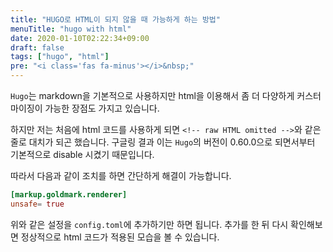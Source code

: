 ```yaml
---
title: "HUGO로 HTML이 되지 않을 때 가능하게 하는 방법"
menuTitle: "hugo with html"
date: 2020-01-10T02:22:34+09:00
draft: false
tags: ["hugo", "html"]
pre: "<i class='fas fa-minus'></i>&nbsp;"
---
```


`Hugo`는 markdown을 기본적으로 사용하지만 html을 이용해서 좀 더 다양하게 커스터마이징이 가능한 장점도 가지고 있습니다.

하지만 저는 처음에 html 코드를 사용하게 되면 `<!-- raw HTML omitted -->`와 같은 줄로 대치가 되곤 했습니다.
구글링 결과 이는 `Hugo`의 버전이 0.60.0으로 되면서부터 기본적으로 disable 시켰기 때문입니다.

따라서 다음과 같이 조치를 하면 간단하게 해결이 가능합니다.

```toml
[markup.goldmark.renderer]
unsafe= true
```

위와 같은 설정을 `config.toml`에 추가하기만 하면 됩니다.
추가를 한 뒤 다시 확인해보면 정상적으로 html 코드가 적용된 모습을 볼 수 있습니다.
